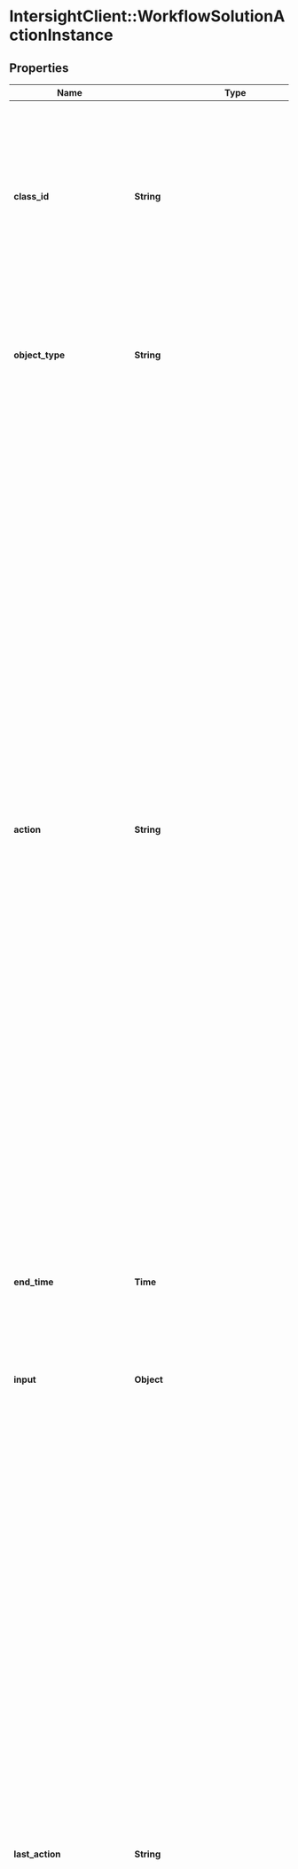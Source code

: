 # IntersightClient::WorkflowSolutionActionInstance

## Properties

| Name | Type | Description | Notes |
| ---- | ---- | ----------- | ----- |
| **class_id** | **String** | The fully-qualified name of the instantiated, concrete type. This property is used as a discriminator to identify the type of the payload when marshaling and unmarshaling data. | [default to &#39;workflow.SolutionActionInstance&#39;] |
| **object_type** | **String** | The fully-qualified name of the instantiated, concrete type. The value should be the same as the &#39;ClassId&#39; property. | [default to &#39;workflow.SolutionActionInstance&#39;] |
| **action** | **String** | Name of the action that needs to be performed on the solution instance. * &#x60;None&#x60; - No action is set, this is the default value for action field. * &#x60;Validate&#x60; - Validation the action instance inputs and run the validation workflows. * &#x60;Start&#x60; - Start a new execution of the action instance. * &#x60;Retry&#x60; - Retry the solution action instance from the beginning. * &#x60;RetryFailed&#x60; - Retry the workflow that has failed from the failure point. * &#x60;Cancel&#x60; - Cancel the core workflow that is in running or waiting state. This action can be used when the workflows are stuck and not progressing. * &#x60;Stop&#x60; - Stop the action instance which is in progress and didn&#39;t complete successfully. Use this action to clear the state and then delete the action instance. A completed action cannot be stopped. | [optional][default to &#39;None&#39;] |
| **end_time** | **Time** | The time when the action was stopped or completed execution last time. | [optional][readonly] |
| **input** | **Object** | Inputs for a solution action and the format is specified by input definition of the solution action definition. | [optional] |
| **last_action** | **String** | The last action that was issued on the action definition workflows is saved in this property. * &#x60;None&#x60; - No action is set, this is the default value for action field. * &#x60;Validate&#x60; - Validation the action instance inputs and run the validation workflows. * &#x60;Start&#x60; - Start a new execution of the action instance. * &#x60;Retry&#x60; - Retry the solution action instance from the beginning. * &#x60;RetryFailed&#x60; - Retry the workflow that has failed from the failure point. * &#x60;Cancel&#x60; - Cancel the core workflow that is in running or waiting state. This action can be used when the workflows are stuck and not progressing. * &#x60;Stop&#x60; - Stop the action instance which is in progress and didn&#39;t complete successfully. Use this action to clear the state and then delete the action instance. A completed action cannot be stopped. | [optional][readonly][default to &#39;None&#39;] |
| **name** | **String** | Name for the action instance is created in the system by appending name of the solution instance to the name of the action definition. | [optional][readonly] |
| **start_time** | **Time** | The time when the action was started for execution last time. | [optional][readonly] |
| **status** | **String** | State of the solution action instance. * &#x60;NotStarted&#x60; - Solution action is not yet started and it is in a draft mode. A solution action instance can be deleted in this state. * &#x60;Validating&#x60; - A validate action has been triggered on the action and until it completes the start action cannot be issued. * &#x60;InProgress&#x60; - An action is in progress and until that action has reached a final state, another action cannot be started. * &#x60;Failed&#x60; - The action on the solution failed and can be retried. * &#x60;Completed&#x60; - The action on the solution completed successfully. * &#x60;Stopping&#x60; - The stop action is running on the action instance. | [optional][readonly][default to &#39;NotStarted&#39;] |
| **action_workflow_info** | [**WorkflowWorkflowInfoRelationship**](WorkflowWorkflowInfoRelationship.md) |  | [optional] |
| **solution_action_definition** | [**WorkflowSolutionActionDefinitionRelationship**](WorkflowSolutionActionDefinitionRelationship.md) |  | [optional] |
| **solution_definition** | [**WorkflowSolutionDefinitionRelationship**](WorkflowSolutionDefinitionRelationship.md) |  | [optional] |
| **solution_instance** | [**WorkflowSolutionInstanceRelationship**](WorkflowSolutionInstanceRelationship.md) |  | [optional] |
| **stop_workflow_info** | [**WorkflowWorkflowInfoRelationship**](WorkflowWorkflowInfoRelationship.md) |  | [optional] |
| **validation_workflow_info** | [**WorkflowWorkflowInfoRelationship**](WorkflowWorkflowInfoRelationship.md) |  | [optional] |

## Example

```ruby
require 'intersight_client'

instance = IntersightClient::WorkflowSolutionActionInstance.new(
  class_id: null,
  object_type: null,
  action: null,
  end_time: null,
  input: null,
  last_action: null,
  name: null,
  start_time: null,
  status: null,
  action_workflow_info: null,
  solution_action_definition: null,
  solution_definition: null,
  solution_instance: null,
  stop_workflow_info: null,
  validation_workflow_info: null
)
```

